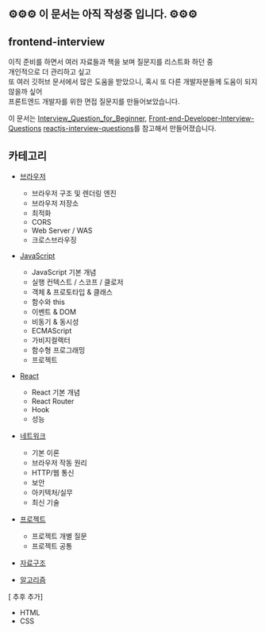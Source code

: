 ## ⚙️⚙️⚙️ 이 문서는 아직 작성중 입니다. ⚙️⚙️⚙️

## frontend-interview

이직 준비를 하면서 여러 자료들과 책을 보며 질문지를 리스트화 하던 중 <br />
개인적으로 더 관리하고 싶고 <br />
또 여러 깃허브 문서에서 많은 도움을 받았으니, 혹시 또 다른 개발자분들께 도움이 되지 않을까 싶어 <br />
프론트엔드 개발자를 위한 면접 질문지를 만들어보았습니다.

이 문서는 [Interview_Question_for_Beginner](https://github.com/jbee37142/Interview_Question_for_Beginner/tree/main/FrontEnd), [Front-end-Developer-Interview-Questions](https://github.com/h5bp/Front-end-Developer-Interview-Questions) [reactjs-interview-questions](https://github.com/sudheerj/reactjs-interview-questions?tab=readme-ov-file)를 참고해서 만들어졌습니다.

## 카테고리

- [브라우저](https://github.com/SeoYeonii/frontend-interview/tree/main/browser)
  - 브라우저 구조 및 렌더링 엔진
  - 브라우저 저장소
  - 최적화
  - CORS
  - Web Server / WAS
  - 크로스브라우징
- [JavaScript](https://github.com/SeoYeonii/frontend-interview/tree/main/javascript)
  - JavaScript 기본 개념
  - 실행 컨텍스트 / 스코프 / 클로저
  - 객체 & 프로토타입 & 클래스
  - 함수와 this
  - 이벤트 & DOM
  - 비동기 & 동시성
  - ECMAScript
  - 가비지컬랙터
  - 함수형 프로그래밍
  - 프로젝트
- [React](https://github.com/SeoYeonii/frontend-interview/tree/main/react)
  - React 기본 개념
  - React Router
  - Hook
  - 성능
- [네트워크](https://github.com/SeoYeonii/frontend-interview/tree/main/network)
  - 기본 이론
  - 브라우저 작동 원리
  - HTTP/웹 통신
  - 보안
  - 아키텍처/실무
  - 최신 기술
- [프로젝트](https://github.com/SeoYeonii/frontend-interview/tree/main/project)

  - 프로젝트 개별 질문
  - 프로젝트 공통

- [자료구조](https://github.com/SeoYeonii/frontend-interview/tree/main/data-structure)
- [알고리즘](https://github.com/SeoYeonii/frontend-interview/tree/main/algorithm)

[ 추후 추가]

- HTML
- CSS
